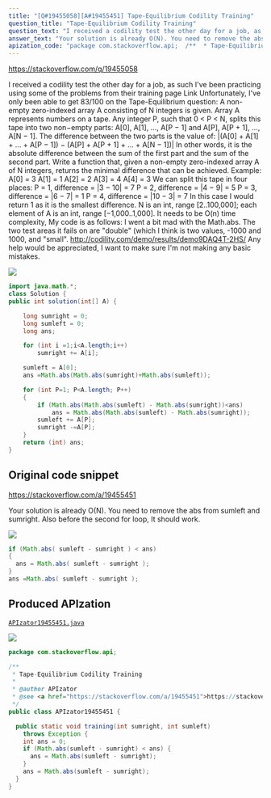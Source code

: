 ```yaml
---
title: "[Q#19455058][A#19455451] Tape-Equilibrium Codility Training"
question_title: "Tape-Equilibrium Codility Training"
question_text: "I received a codility test the other day for a job, as such I've been practicing using some of the problems from their training page Link Unfortunately, I've only been able to get 83/100 on the Tape-Equilibrium question: A non-empty zero-indexed array A consisting of N integers is given. Array A represents numbers on a tape.      Any integer P, such that 0 < P < N, splits this tape into two non−empty parts: A[0], A[1], …, A[P − 1] and A[P], A[P + 1], …, A[N − 1].   The difference between the two parts is the value of: |(A[0] + A[1] + … + A[P − 1]) − (A[P] + A[P + 1] + … + A[N − 1])|   In other words, it is the absolute difference between the sum of the first part and the sum of the second part. Write a function that, given a non-empty zero-indexed array A of N integers, returns the minimal difference that can be achieved. Example:       A[0] = 3       A[1] = 1       A[2] = 2       A[3] = 4       A[4] = 3   We can split this tape in four places: P = 1, difference = |3 − 10| = 7 P = 2, difference = |4 − 9| = 5 P = 3, difference = |6 − 7| = 1 P = 4, difference = |10 − 3| = 7   In this case I would return 1 as it is the smallest difference. N is an int, range [2..100,000];   each element of A is an int, range [−1,000..1,000]. It needs to be O(n) time complexity, My code is as follows: I went a bit mad with the Math.abs. The two test areas it fails on are \"double\" (which I think is two values, -1000 and 1000, and \"small\". http://codility.com/demo/results/demo9DAQ4T-2HS/ Any help would be appreciated, I want to make sure I'm not making any basic mistakes."
answer_text: "Your solution is already O(N). You need to remove the abs from sumleft and sumright. Also before the second for loop, It should work."
apization_code: "package com.stackoverflow.api;  /**  * Tape-Equilibrium Codility Training  *  * @author APIzator  * @see <a href=\"https://stackoverflow.com/a/19455451\">https://stackoverflow.com/a/19455451</a>  */ public class APIzator19455451 {    public static void training(int sumright, int sumleft)     throws Exception {     int ans = 0;     if (Math.abs(sumleft - sumright) < ans) {       ans = Math.abs(sumleft - sumright);     }     ans = Math.abs(sumleft - sumright);   } }"
---
```


https://stackoverflow.com/q/19455058

I received a codility test the other day for a job, as such I&#x27;ve been practicing using some of the problems from their training page
Link
Unfortunately, I&#x27;ve only been able to get 83/100 on the Tape-Equilibrium question:
A non-empty zero-indexed array A consisting of N integers is given. Array A represents numbers on a tape.
     Any integer P, such that 0 &lt; P &lt; N, splits this tape into two non−empty parts: A[0], A[1], …, A[P − 1] and A[P], A[P + 1], …, A[N − 1].
  The difference between the two parts is the value of: |(A[0] + A[1] + … + A[P − 1]) − (A[P] + A[P + 1] + … + A[N − 1])|
  In other words, it is the absolute difference between the sum of the first part and the sum of the second part.
Write a function that, given a non-empty zero-indexed array A of N integers, returns the minimal difference that can be achieved.
Example:
      A[0] = 3
      A[1] = 1
      A[2] = 2
      A[3] = 4
      A[4] = 3
  We can split this tape in four places:
P = 1, difference = |3 − 10| = 7
P = 2, difference = |4 − 9| = 5
P = 3, difference = |6 − 7| = 1
P = 4, difference = |10 − 3| = 7
  In this case I would return 1 as it is the smallest difference.
N is an int, range [2..100,000];
  each element of A is an int, range [−1,000..1,000]. It needs to be O(n) time complexity,
My code is as follows:
I went a bit mad with the Math.abs. The two test areas it fails on are &quot;double&quot; (which I think is two values, -1000 and 1000, and &quot;small&quot;.
http://codility.com/demo/results/demo9DAQ4T-2HS/
Any help would be appreciated, I want to make sure I&#x27;m not making any basic mistakes.


<div class="code-logo"><img src="/stackoverflow.png" /></div>

```java
import java.math.*;
class Solution {
public int solution(int[] A) {

    long sumright = 0;
    long sumleft = 0;
    long ans;

    for (int i =1;i<A.length;i++)
        sumright += A[i];

    sumleft = A[0];
    ans =Math.abs(Math.abs(sumright)+Math.abs(sumleft));

    for (int P=1; P<A.length; P++)
    {
        if (Math.abs(Math.abs(sumleft) - Math.abs(sumright))<ans)
            ans = Math.abs(Math.abs(sumleft) - Math.abs(sumright));
        sumleft += A[P];
        sumright -=A[P];
    }
    return (int) ans;  
}
```


## Original code snippet

https://stackoverflow.com/a/19455451

Your solution is already O(N). You need to remove the abs from sumleft and sumright.
Also before the second for loop,
It should work.

<div class="code-logo"><img src="/stackoverflow.png" /></div>

```java
if (Math.abs( sumleft - sumright ) < ans)
{
  ans = Math.abs( sumleft - sumright );
}
ans =Math.abs( sumleft - sumright );
```

## Produced APIzation

[`APIzator19455451.java`](https://github.com/blind-papers/apization-temp-data/raw/main/search/APIzator19455451.java)

<div class="code-logo"><img src="/apizator.png" /></div>

```java
package com.stackoverflow.api;

/**
 * Tape-Equilibrium Codility Training
 *
 * @author APIzator
 * @see <a href="https://stackoverflow.com/a/19455451">https://stackoverflow.com/a/19455451</a>
 */
public class APIzator19455451 {

  public static void training(int sumright, int sumleft)
    throws Exception {
    int ans = 0;
    if (Math.abs(sumleft - sumright) < ans) {
      ans = Math.abs(sumleft - sumright);
    }
    ans = Math.abs(sumleft - sumright);
  }
}

```